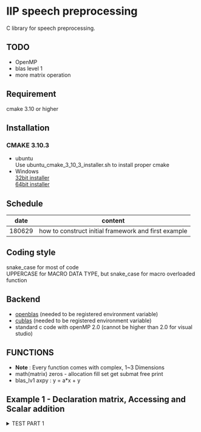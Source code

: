 # IIP speech preprocessing

C library for speech preprocessing.

## TODO
+ OpenMP
+ blas level 1
+ more matrix operation

## Requirement
cmake 3.10 or higher

## Installation

### CMAKE 3.10.3
+ ubuntu    
Use ubuntu\_cmake\_3\_10\_3\_installer.sh to install proper cmake  
+ Windows  
[32bit installer](https://cmake.org/files/v3.10/cmake-3.10.3-win64-x64.msi)   
[64bit installer](https://cmake.org/files/v3.10/cmake-3.10.3-win32-x86.msi)      

## Schedule

|date|content|
|---|---|
| 180629 | how to construct initial framework and first example |

## Coding style
snake\_case for most of code  
UPPERCASE for MACRO DATA TYPE, but snake\_case for macro overloaded function 

## Backend

- [openblas]() (needed to be registered environment variable)
- [cublas]() (needed to be registered environment variable)
- standard c code with openMP 2.0 (cannot be higher than 2.0 for visual studio)

## FUNCTIONS
+ **Note** : Every function comes with complex, 1~3 Dimensions
+ math(matrix)
zeros - allocation
fill
set
get
submat
free
print
+ blas\_lv1
axpy : y = a\*x + y

## Example 1 - Declaration matrix, Accessing and Scalar addition

<details><summary>TEST PART 1</summary>
```c

```

</details>

## References

[Discussion with SY](https://docs.google.com/document/d/1rCuWjxcCX7lz-VraY0BthAHz8QdSYxDVFVWy7HIMcDo/edit)

[Open audio library study document](https://github.com/kooBH/OpenAudioLibraryStudy)

## Log

## License
